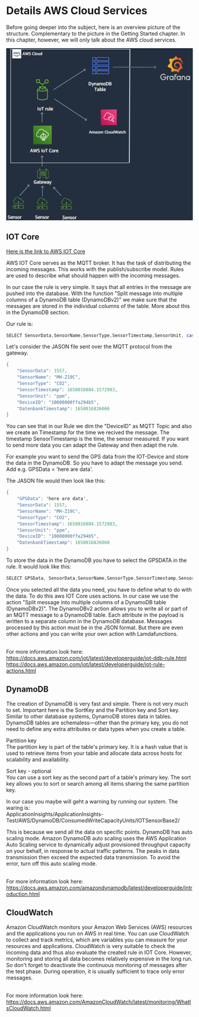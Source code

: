 <div id="top"></div>

<br />

# Details AWS Cloud Services

Before going deeper into the subject, here is an overview picture of the structure. Complementary to the picture in the Getting Started chapter. In this chapter, however, we will only talk about the AWS cloud services.

![IoT SensorBase][UbersichtAWS]


## IOT Core
[Here is the link to AWS IOT Core](https://aws.amazon.com/iot-core/?nc1=h_ls)

AWS IOT Core serves as the MQTT broker. It has the task of distributing the incoming messages. This works with the publish/subscribe model. Rules are used to describe what should happen with the incoming messages. 

In our case the rule is very simple. It says that all entries in the message are pushed into the database. With the function "Split message into multiple columns of a DynamoDB table (DynamoDBv2)" we make sure that the messages are stored in the individual columns of the table. More about this in the DynamoDB section. 

Our rule is: 
```csharp
SELECT SensorData,SensorName,SensorType,SensorTimestamp,SensorUnit, cast(topic(2) AS String) as DeviceID, timestamp() as databaseTimestamp FROM 'device/+/data'
```

Let's consider the JASON file sent over the MQTT protocol from the gateway. 
```csharp
{
    "SensorData": 1557,
    "SensorName": "MH-Z19C",
    "SensorType": "CO2",
    "SensorTimestamp": 1658016804.1572983,
    "SensorUnit": "ppm",
    "DeviceID": "10000000ffa294b5",
    "DatenbankTimestamp": 1658016826060
}
```
You can see that in our Rule we dim the "DeviceID" as MQTT Topic and also we create an Timestamp for the time we recived the message. The timestamp SensorTimestamp is the time, the sensor measured. If you want to send more data you can adapt the Gateway and then adapt the rule. 

For example you want to send the GPS data from the IOT-Device and store the data in the DynamoDB. So you have to adapt the message you send. Add e.g. GPSData = 'here are data'.

The JASON file would then look like this: 

```csharp
{
    "GPSData": 'here are data',
    "SensorData": 1557,
    "SensorName": "MH-Z19C",
    "SensorType": "CO2",
    "SensorTimestamp": 1658016804.1572983,
    "SensorUnit": "ppm",
    "DeviceID": "10000000ffa294b5",
    "DatenbankTimestamp": 1658016826060
}
```

To store the data in the DynamoDB you have to select the GPSDATA in the rule. It would look like this: 

```csharp
SELECT GPSData, SensorData,SensorName,SensorType,SensorTimestamp,SensorUnit, cast(topic(2) AS String) as DeviceID, timestamp() as databaseTimestamp FROM 'device/+/data'
```

Once you selected all the data you need, you have to define what to do with the data. To do this aws IOT Core uses actions. In our case we use the action "Split message into multiple columns of a DynamoDB table (DynamoDBv2)". The DynamoDBv2 action allows you to write all or part of an MQTT message to a DynamoDB table. Each attribute in the payload is written to a separate column in the DynamoDB database. Messages processed by this action must be in the JSON format. But there are even other actions and you can write your own action with Lamdafunctions.<br /><br />

For more information look here: <br />
https://docs.aws.amazon.com/iot/latest/developerguide/iot-ddb-rule.html<br />
https://docs.aws.amazon.com/iot/latest/developerguide/iot-rule-actions.html

## DynamoDB

The creation of DynamoDB is very fast and simple. There is not very much to set. Important here is the SortKey and the Partition key and Sort key. Similar to other database systems, DynamoDB stores data in tables. DynamoDB tables are schemaless—other than the primary key, you do not need to define any extra attributes or data types when you create a table.

Partition key<br />
The partition key is part of the table's primary key. It is a hash value that is used to retrieve items from your table and allocate data across hosts for scalability and availability.

Sort key - optional<br />
You can use a sort key as the second part of a table's primary key. The sort key allows you to sort or search among all items sharing the same partition key.

In our case you maybe will geht a warning by running our system. The waring is: <br />
ApplicationInsights/ApplicationInsights-Test/AWS/DynamoDB/ConsumedWriteCapacityUnits/IOTSensorBase2/

This is because we send all the data on specific points. DynamoDB has auto scaling mode. Amazon DynamoDB auto scaling uses the AWS Application Auto Scaling service to dynamically adjust provisioned throughput capacity on your behalf, in response to actual traffic patterns. The peaks in data transmission then exceed the expected data transmission. To avoid the error, turn off this auto scaling mode. <br /><br />

For more information look here: <br />
https://docs.aws.amazon.com/amazondynamodb/latest/developerguide/Introduction.html

## CloudWatch

Amazon CloudWatch monitors your Amazon Web Services (AWS) resources and the applications you run on AWS in real time. You can use CloudWatch to collect and track metrics, which are variables you can measure for your resources and applications.
CloudWatch is very suitable to check the incoming data and thus also evaluate the created rule in IOT Core. However, monitoring and storing all data becomes relatively expensive in the long run. So don't forget to deactivate the continuous monitoring of messages after the test phase. During operation, it is usually sufficient to trace only error messages.<br /><br />

For more information look here: <br />
https://docs.aws.amazon.com/AmazonCloudWatch/latest/monitoring/WhatIsCloudWatch.html




[UbersichtAWS]: images/UbersichtAWS.PNG


